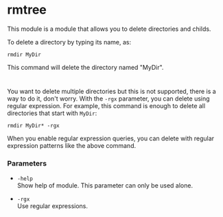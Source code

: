 # rmtree

This module is a module that allows you to delete directories and childs.

To delete a directory by typing its name, as:
```
rmdir MyDir
```
This command will delete the directory named "MyDir".
#
You want to delete multiple directories but this is not supported, there is a way to do it, don't worry. With the ``-rgx`` parameter, you can delete using regular expression. For example, this command is enough to delete all directories that start with ``MyDir``:
```
rmdir MyDir* -rgx
```
When you enable regular expression queries, you can delete with regular expression patterns like the above command.

### Parameters

+ ``-help``<br>
    Show help of module. This parameter can only be used alone.

+ ``-rgx``<br>
    Use regular expressions.
    